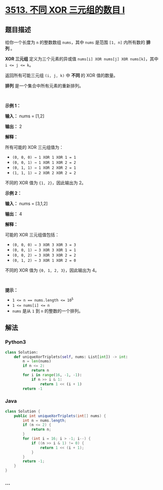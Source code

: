# [3513. 不同 XOR 三元组的数目 I](https://leetcode.cn/problems/number-of-unique-xor-triplets-i)

## 题目描述

<!-- 这里写题目描述 -->

<p>给你一个长度为 <code>n</code> 的整数数组 <code>nums</code>，其中 <code>nums</code> 是范围 <code>[1, n]</code> 内所有数的&nbsp;<strong>排列&nbsp;</strong>。</p>

<p><strong>XOR 三元组</strong> 定义为三个元素的异或值 <code>nums[i] XOR nums[j] XOR nums[k]</code>，其中 <code>i &lt;= j &lt;= k</code>。</p>

<p>返回所有可能三元组 <code>(i, j, k)</code> 中&nbsp;<strong>不同&nbsp;</strong>的 XOR 值的数量。</p>

<p><strong>排列</strong> 是一个集合中所有元素的重新排列。</p>

<p>&nbsp;</p>

<p><strong class="example">示例 1：</strong></p>

<div class="example-block">
<p><strong>输入：</strong> <span class="example-io">nums = [1,2]</span></p>

<p><strong>输出：</strong> <span class="example-io">2</span></p>

<p><strong>解释：</strong></p>

<p>所有可能的 XOR 三元组值为：</p>

<ul>
	<li><code>(0, 0, 0) → 1 XOR 1 XOR 1 = 1</code></li>
	<li><code>(0, 0, 1) → 1 XOR 1 XOR 2 = 2</code></li>
	<li><code>(0, 1, 1) → 1 XOR 2 XOR 2 = 1</code></li>
	<li><code>(1, 1, 1) → 2 XOR 2 XOR 2 = 2</code></li>
</ul>

<p>不同的 XOR 值为 <code>{1, 2}</code>，因此输出为 2。</p>
</div>

<p><strong class="example">示例 2：</strong></p>

<div class="example-block">
<p><strong>输入：</strong> <span class="example-io">nums = [3,1,2]</span></p>

<p><strong>输出：</strong> <span class="example-io">4</span></p>

<p><strong>解释：</strong></p>

<p>可能的 XOR 三元组值包括：</p>

<ul>
	<li><code>(0, 0, 0) → 3 XOR 3 XOR 3 = 3</code></li>
	<li><code>(0, 0, 1) → 3 XOR 3 XOR 1 = 1</code></li>
	<li><code>(0, 0, 2) → 3 XOR 3 XOR 2 = 2</code></li>
	<li><code>(0, 1, 2) → 3 XOR 1 XOR 2 = 0</code></li>
</ul>

<p>不同的 XOR 值为 <code>{0, 1, 2, 3}</code>，因此输出为 4。</p>
</div>

<p>&nbsp;</p>

<p><strong>提示：</strong></p>

<ul>
	<li><code>1 &lt;= n == nums.length &lt;= 10<sup>5</sup></code></li>
	<li><code>1 &lt;= nums[i] &lt;= n</code></li>
	<li><code>nums</code> 是从 <code>1</code> 到 <code>n</code> 的整数的一个排列。</li>
</ul>


## 解法

<!-- 这里可写通用的实现逻辑 -->

<!-- tabs:start -->

### **Python3**

<!-- 这里可写当前语言的特殊实现逻辑 -->

```python
class Solution:
    def uniqueXorTriplets(self, nums: List[int]) -> int:
        n = len(nums)
        if n <= 2:
            return n
        for i in range(16, -1, -1):
            if n >> i & 1:
                return 1 << (i + 1)
        return -1
```

### **Java**

<!-- 这里可写当前语言的特殊实现逻辑 -->

```java
class Solution {
    public int uniqueXorTriplets(int[] nums) {
        int n = nums.length;
        if (n <= 2) {
            return n;
        }
        for (int i = 16; i > -1; i--) {
            if ((n >> i & 1) != 0) {
                return 1 << (i + 1);
            }
        }
        return -1;
    }
}
```

### **...**

```

```

<!-- tabs:end -->
